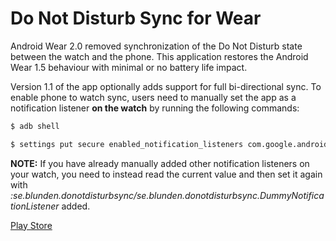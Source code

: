 Do Not Disturb Sync for Wear
============

Android Wear 2.0 removed synchronization of the Do Not Disturb
state between the watch and the phone. This application restores
the Android Wear 1.5 behaviour with minimal or no battery life impact.

Version 1.1 of the app optionally adds support for full bi-directional
sync. To enable phone to watch sync, users need to manually set the app
as a notification listener **on the watch** by running the following commands:

```sh
$ adb shell

$ settings put secure enabled_notification_listeners com.google.android.wearable.app/com.google.android.clockwork.stream.NotificationCollectorService:se.blunden.donotdisturbsync/se.blunden.donotdisturbsync.DummyNotificationListener
```

**NOTE:** If you have already manually added other notification listeners
on your watch, you need to instead read the current value and then set it
again with *:se.blunden.donotdisturbsync/se.blunden.donotdisturbsync.DummyNotificationListener*
added.

[Play Store](https://play.google.com/store/apps/details?id=se.blunden.donotdisturbsync)
